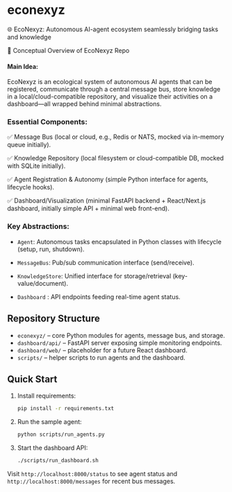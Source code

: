 # econexyz

🌐 EcoNexyz: Autonomous AI-agent ecosystem seamlessly bridging tasks and knowledge

🧠 Conceptual Overview of EcoNexyz Repo
#### Main Idea:
EcoNexyz is an ecological system of autonomous AI agents that can be registered, communicate through a central message bus, store knowledge in a local/cloud-compatible repository, and visualize their activities on a dashboard—all wrapped behind minimal abstractions.

### Essential Components:

✅ Message Bus (local or cloud, e.g., Redis or NATS, mocked via in-memory queue initially).

✅ Knowledge Repository (local filesystem or cloud-compatible DB, mocked with SQLite initially).

✅ Agent Registration & Autonomy (simple Python interface for agents, lifecycle hooks).

✅ Dashboard/Visualization (minimal FastAPI backend + React/Next.js dashboard, initially simple API + minimal web front-end).

### Key Abstractions:
- `Agent`: Autonomous tasks encapsulated in Python classes with lifecycle (setup, run, shutdown).

- `MessageBus`: Pub/sub communication interface (send/receive).

- `KnowledgeStore`: Unified interface for storage/retrieval (key-value/document).

- `Dashboard` : API endpoints feeding real-time agent status.


## Repository Structure

- `econexyz/` – core Python modules for agents, message bus, and storage.
- `dashboard/api/` – FastAPI server exposing simple monitoring endpoints.
- `dashboard/web/` – placeholder for a future React dashboard.
- `scripts/` – helper scripts to run agents and the dashboard.

## Quick Start

1. Install requirements:
   ```bash
   pip install -r requirements.txt
   ```
2. Run the sample agent:
   ```bash
   python scripts/run_agents.py
   ```
3. Start the dashboard API:
   ```bash
   ./scripts/run_dashboard.sh
   ```

Visit `http://localhost:8000/status` to see agent status and `http://localhost:8000/messages` for recent bus messages.

